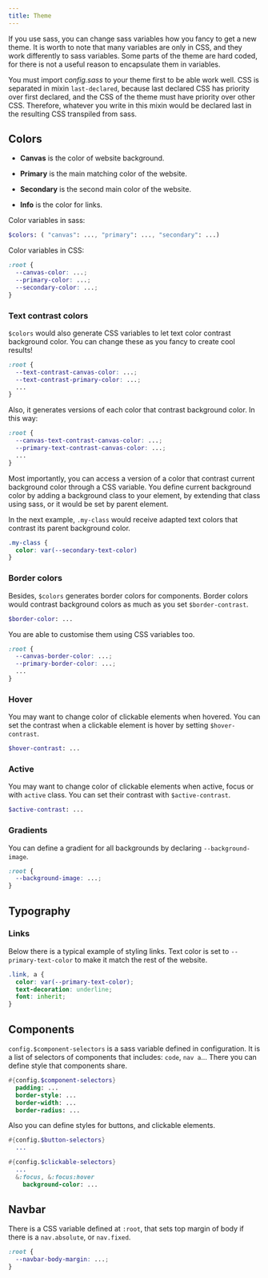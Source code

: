 ```yaml
---
title: Theme
---
```


If you use sass, you can change sass variables how you fancy to get a new theme.
It is worth to note that many variables are only in CSS, and they work differently to sass variables.
Some parts of the theme are hard coded, for there is not a useful reason to encapsulate them in variables.

You must import _config.sass_ to your theme first to be able work well.
CSS is separated in mixin `last-declared`, because last declared CSS has priority over first declared, and the CSS of the theme must have priority over other CSS. Therefore, whatever you write in this mixin would be declared last in the resulting CSS transpiled from sass.

## Colors

- **Canvas** is the color of website background.

- **Primary** is the main matching color of the website.

- **Secondary** is the second main color of the website.

- **Info** is the color for links.

Color variables in sass:

```sass
$colors: ( "canvas": ..., "primary": ..., "secondary": ...)
```

Color variables in CSS:

```css
:root {
  --canvas-color: ...;
  --primary-color: ...;
  --secondary-color: ...;
}
```

### Text contrast colors

`$colors` would also generate CSS variables to let text color contrast background color. You can change these as you fancy to create cool results!

```css
:root {
  --text-contrast-canvas-color: ...;
  --text-contrast-primary-color: ...;
  ...
}
```

Also, it generates versions of each color that contrast background color. In this way:

```css
:root {
  --canvas-text-contrast-canvas-color: ...;
  --primary-text-contrast-canvas-color: ...;
  ...
}
```

Most importantly, you can access a version of a color that contrast current background color through a CSS variable. You define current background color by adding a background class to your element, by extending that class using sass, or it would be set by parent element.

In the next example, `.my-class` would receive adapted text colors that contrast its parent background color.

```css
.my-class {
  color: var(--secondary-text-color)
}
```

### Border colors

Besides, `$colors` generates border colors for components. Border colors would contrast background colors as much as you set `$border-contrast`.

```sass
$border-color: ...
```

You are able to customise them using CSS variables too.

```css
:root {
  --canvas-border-color: ...;
  --primary-border-color: ...;
  ...
}
```

### Hover

You may want to change color of clickable elements when hovered. You can set the contrast when a clickable element is hover by setting `$hover-contrast`.

```sass
$hover-contrast: ...
```

### Active

You may want to change color of clickable elements when active, focus or with `active` class. You can set their contrast with `$active-contrast`.

```sass
$active-contrast: ...
```

### Gradients

You can define a gradient for all backgrounds by declaring `--background-image`.

```css
:root {
  --background-image: ...;
}
```

## Typography

### Links

Below there is a typical example of styling links. Text color is set to `--primary-text-color` to make it match the rest of the website.

```css
.link, a {
  color: var(--primary-text-color);
  text-decoration: underline;
  font: inherit;
}
```

## Components

`config.$component-selectors` is a sass variable defined in configuration. It is a list of selectors of components that includes: `code`, `nav a`... There you can define style that components share.

```sass
#{config.$component-selectors}
  padding: ...
  border-style: ...
  border-width: ...
  border-radius: ...
```

Also you can define styles for buttons, and clickable elements.

```sass
#{config.$button-selectors}
  ...

#{config.$clickable-selectors}
  ...
  &:focus, &:focus:hover
    background-color: ...

```

## Navbar

There is a CSS variable defined at `:root`, that sets top margin of body if there is a `nav.absolute`, or `nav.fixed`.

```css
:root {
  --navbar-body-margin: ...;
}
```
